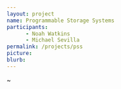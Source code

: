 ```yaml
---
layout: project
name: Programmable Storage Systems
participants: 
      - Noah Watkins
      - Michael Sevilla
permalink: /projects/pss
picture:
blurb: 
---
```


~              
